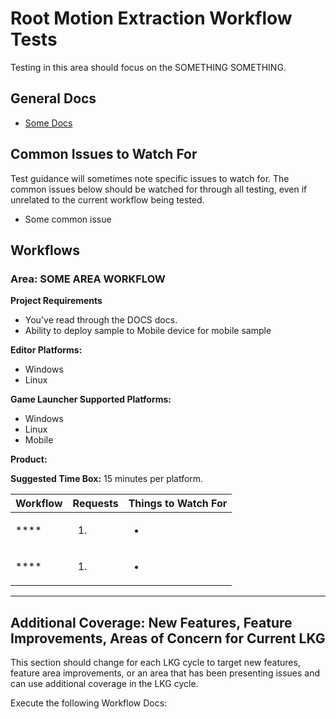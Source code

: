 # Root Motion Extraction Workflow Tests

Testing in this area should focus on the SOMETHING SOMETHING.

## General Docs
* [Some Docs](https://www.o3de.org/docs/)

## Common Issues to Watch For

Test guidance will sometimes note specific issues to watch for. The common issues below should be watched for through all testing, even if unrelated to the current workflow being tested.
- Some common issue

## Workflows

### Area: SOME AREA WORKFLOW

**Project Requirements**
* You've read through the DOCS docs.
* Ability to deploy sample to Mobile device for mobile sample


**Editor Platforms:**
* Windows
* Linux

**Game Launcher Supported Platforms:**
* Windows
* Linux
* Mobile

**Product:** 

**Suggested Time Box:** 15 minutes per platform.

| Workflow                     | Requests           | Things to Watch For |
|------------------------------|--------------------|---------------------|
| ****                         | <ol><li></li></ol> | <ul><li></li></ul>  |
| ****                         | <ol><li></li></ol> | <ul><li></li></ul>  |
---


## Additional Coverage: New Features, Feature Improvements, Areas of Concern for Current LKG
This section should change for each LKG cycle to target new features, feature area improvements, or an area that has been presenting issues and can use additional coverage in the LKG cycle.

Execute the following Workflow Docs:



